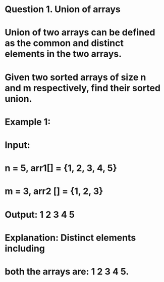 # Question 1. Union of arrays

# Union of two arrays can be defined as the common and distinct elements in the two arrays.
# Given two sorted arrays of size n and m respectively, find their sorted union.

# Example 1:

# Input: 
# n = 5, arr1[] = {1, 2, 3, 4, 5}  
# m = 3, arr2 [] = {1, 2, 3}
# Output: 1 2 3 4 5
# Explanation: Distinct elements including 
# both the arrays are: 1 2 3 4 5.
